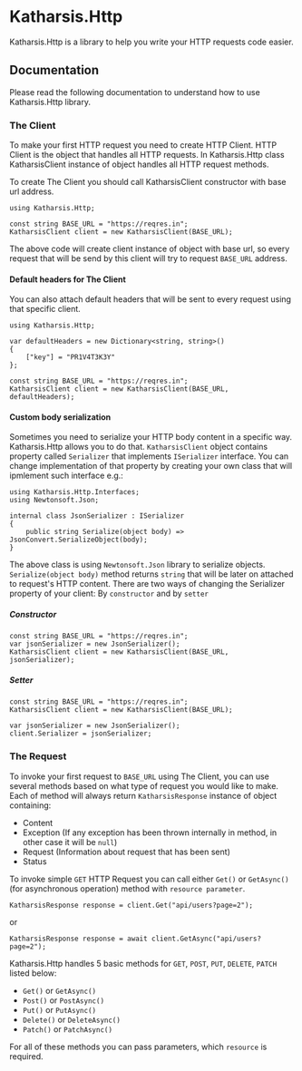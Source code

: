 # Katharsis.Http

Katharsis.Http is a library to help you write your HTTP requests code easier.

## Documentation

Please read the following documentation to understand how to use Katharsis.Http library.

### The Client
To make your first HTTP request you need to create HTTP Client. HTTP Client is the object that handles all HTTP requests. In Katharsis.Http class KatharsisClient instance of object handles all HTTP request methods.

To create The Client you should call KatharsisClient constructor with base url address.

```
using Katharsis.Http;

const string BASE_URL = "https://reqres.in";
KatharsisClient client = new KatharsisClient(BASE_URL);
```

The above code will create client instance of object with base url, so every request that will be send by this client will try to request `BASE_URL` address.

#### Default headers for The Client

You can also attach default headers that will be sent to every request using that specific client.

```
using Katharsis.Http;

var defaultHeaders = new Dictionary<string, string>()
{
    ["key"] = "PR1V4T3K3Y"
};

const string BASE_URL = "https://reqres.in";
KatharsisClient client = new KatharsisClient(BASE_URL, defaultHeaders);
```

#### Custom body serialization

Sometimes you need to serialize your HTTP body content in a specific way. Katharsis.Http allows you to do that. `KatharsisClient` object contains property called `Serializer` that implements `ISerializer` interface. You can change implementation of that property by creating your own class that will ipmlement such interface e.g.:

```
using Katharsis.Http.Interfaces;
using Newtonsoft.Json;

internal class JsonSerializer : ISerializer
{
    public string Serialize(object body) => JsonConvert.SerializeObject(body);
}
```

The above class is using `Newtonsoft.Json` library to serialize objects. `Serialize(object body)` method returns `string` that will be later on attached to request's HTTP content.
There are two ways of changing the Serializer property of your client: By `constructor` and by `setter`

##### Constructor

```
const string BASE_URL = "https://reqres.in";
var jsonSerializer = new JsonSerializer();
KatharsisClient client = new KatharsisClient(BASE_URL, jsonSerializer);
```

##### Setter

```
const string BASE_URL = "https://reqres.in";
KatharsisClient client = new KatharsisClient(BASE_URL);

var jsonSerializer = new JsonSerializer();
client.Serializer = jsonSerializer;
```

### The Request

To invoke your first request to `BASE_URL` using The Client, you can use several methods based on what type of request you would like to make. Each of method will always return `KatharsisResponse` instance of object containing:

* Content
* Exception (If any exception has been thrown internally in method, in other case it will be `null`)
* Request (Information about request that has been sent)
* Status

To invoke simple `GET` HTTP Request you can call either `Get()` or `GetAsync()` (for asynchronous operation) method with `resource parameter`.

```
KatharsisResponse response = client.Get("api/users?page=2");
```
or
```
KatharsisResponse response = await client.GetAsync("api/users?page=2");
```

Katharsis.Http handles 5 basic methods for `GET`, `POST`, `PUT`, `DELETE`, `PATCH` listed below:
* `Get()` or `GetAsync()`
* `Post()` or `PostAsync()`
* `Put()` or `PutAsync()`
* `Delete()` or `DeleteAsync()`
* `Patch()` or `PatchAsync()`

For all of these methods you can pass parameters, which `resource` is required.

